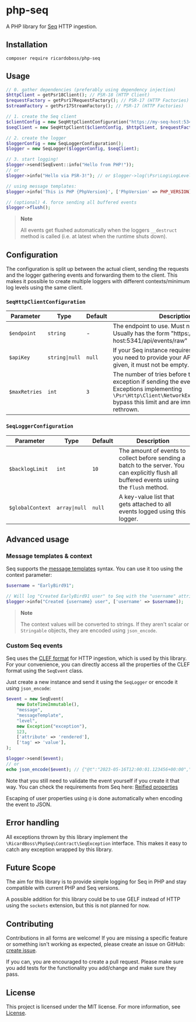 [Seq]: https://datalust.co/seq
[License]: ./LICENSE.md
[create issue]: https://github.com/ricardoboss/php-seq/issues/new

# php-seq

A PHP library for [Seq] HTTP ingestion.

## Installation

```
composer require ricardoboss/php-seq
```

## Usage

```php
// 0. gather dependencies (preferably using dependency injection)
$httpClient = getPsr18Client(); // PSR-18 (HTTP Client)
$requestFactory = getPsr17RequestFactory(); // PSR-17 (HTTP Factories)
$streamFactory = getPsr17StreamFactory(); // PSR-17 (HTTP Factories)

// 1. create the Seq client
$clientConfig = new SeqHttpClientConfiguration("https://my-seq-host:5341/api/events/raw", "my-api-key");
$seqClient = new SeqHttpClient($clientConfig, $httpClient, $requestFactory, $streamFactory);

// 2. create the logger
$loggerConfig = new SeqLoggerConfiguration();
$logger = new SeqLogger($loggerConfig, $seqClient);

// 3. start logging!
$logger->send(SeqEvent::info("Hello from PHP!"));
// or
$logger->info("Hello via PSR-3!"); // or $logger->log(\Psr\Log\LogLevel::INFO, "...");

// using message templates:
$logger->info('This is PHP {PhpVersion}', ['PhpVersion' => PHP_VERSION]);

// (optional) 4. force sending all buffered events
$logger->flush();
```

> **Note**
>
> All events get flushed automatically when the loggers `__destruct` method is called (i.e. at latest when the runtime shuts down).

## Configuration

The configuration is split up between the actual client, sending the requests and the logger gathering events and forwarding them to the client.
This makes it possible to create multiple loggers with different contexts/minimum log levels using the same client.

### `SeqHttpClientConfiguration`

| Parameter     | Type           | Default | Description                                                                                                                                                                                        |
|---------------|----------------|---------|----------------------------------------------------------------------------------------------------------------------------------------------------------------------------------------------------|
| `$endpoint`   | `string`       | -       | The endpoint to use. Must not be empty. Usually has the form "https://seq-host:5341/api/events/raw"                                                                                                |
| `$apiKey`     | `string\|null` | `null`  | If your Seq instance requires authentication, you need to provide your API key here. If given, it must not be empty.                                                                               |
| `$maxRetries` | `int`          | `3`     | The number of tries before throwing an exception if sending the events fails. Exceptions implementing `\Psr\Http\Client\NetworkExceptionInterface` bypass this limit and are immediately rethrown. |

### `SeqLoggerConfiguration`

| Parameter        | Type          | Default | Description                                                                                                                                  |
|------------------|---------------|---------|----------------------------------------------------------------------------------------------------------------------------------------------|
| `$backlogLimit`  | `int`         | `10`    | The amount of events to collect before sending a batch to the server. You can explicitly flush all buffered events using the `flush` method. |
| `$globalContext` | `array\|null` | `null`  | A key-value list that gets attached to all events logged using this logger.                                                                  |

## Advanced usage

### Message templates & context

Seq supports the [message templates](https://messagetemplates.org/) syntax.
You can use it too using the context parameter:

```php
$username = "EarlyBird91";

// Will log "Created EarlyBird91 user" to Seq with the "username" attribute set to "EarlyBird91"
$logger->info("Created {username} user", ['username' => $username]);
```

> **Note**
>
> The context values will be converted to strings.
> If they aren't scalar or `Stringable` objects, they are encoded using `json_encode`.

### Custom Seq events

Seq uses the [CLEF format](https://clef-json.org/) for HTTP ingestion, which is used by this library.
For your convenience, you can directly access all the properties of the CLEF format using the `SeqEvent` class.

Just create a new instance and send it using the `SeqLogger` or encode it using `json_encode`:

```php
$event = new SeqEvent(
    new DateTimeImmutable(),
    "message",
    "messageTemplate",
    "level",
    new Exception("exception"),
    123,
    ['attribute' => 'rendered'],
    ['tag' => 'value'],
);

$logger->send($event);
// or
echo json_encode($event); // {"@t":"2023-05-16T12:00:01.123456+00:00","@mt":"messageTemplate",...}
```

Note that you still need to validate the event yourself if you create it that way.
You can check the requirements from Seq here: [Reified properties](https://docs.datalust.co/docs/posting-raw-events#reified-properties)

Escaping of user properties using `@` is done automatically when encoding the event to JSON.

## Error handling

All exceptions thrown by this library implement the `\RicardBoss\PhpSeq\Contract\SeqException` interface.
This makes it easy to catch any exception wrapped by this library.

## Future Scope

The aim for this library is to provide simple logging for Seq in PHP and stay compatible with current PHP and Seq versions.

A possible addition for this library could be to use GELF instead of HTTP using the `sockets` extension, but this is not planned for now.

## Contributing

Contributions in all forms are welcome! If you are missing a specific feature or something isn't working as expected,
please create an issue on GitHub: [create issue].

If you can, you are encouraged to create a pull request. Please make sure you add tests for the functionality you
add/change and make sure they pass.

## License

This project is licensed under the MIT license. For more information, see [License].
